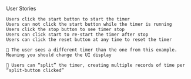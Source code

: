 User Stories

    Users click the start button to start the timer
    Users can not click the start button while the timer is running
    Users click the stop button to see timer stop
    Users can click start to re-start the timer after stop
    Users can click the reset button at any time to reset the timer

    🚀 The user sees a different timer than the one from this example. Meaning you should change the UI display

    🚀 Users can “split” the timer, creating multiple records of time per “split-button clicked”
